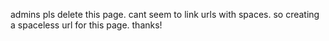 admins pls delete this page. cant seem to link urls with spaces. so creating a spaceless url for this page. thanks!